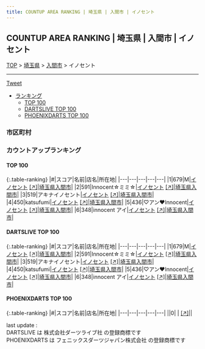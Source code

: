 ```yaml
---
title: COUNTUP AREA RANKING | 埼玉県 | 入間市 | イノセント
---
```

## COUNTUP AREA RANKING | 埼玉県 | 入間市 | イノセント

[TOP](/darts/rank/) > [埼玉県](/darts/rank/埼玉県/) > [入間市](/darts/rank/埼玉県/入間市/) > イノセント

___

<a href="https://twitter.com/share?ref_src=twsrc%5Etfw" data-text="COUNTUP AREA RANKING | 埼玉県入間市イノセント" class="twitter-share-button" data-hashtags="DARTSLIVE,PHOENIXDARTS,darts,ダーツ" data-show-count="false">Tweet</a>

* [ランキング](#カウントアップランキング)
    * [TOP 100](#top-100)
    * [DARTSLIVE TOP 100](#dartslive-top-100)
    * [PHOENIXDARTS TOP 100](#phoenixdarts-top-100)

### 市区町村

<ul>

</ul>

### カウントアップランキング

#### TOP 100



{:.table-ranking}
|#|スコア|名前|店名|所在地|
|---|---|---|---|---|
|1|679|<span class="rank-name-dl">M</span>|<a href="/darts/rank/shops/f7a292e42008c3810d9b047a20a7ba1e.html">イノセント</a> <a href="https://search.dartslive.com/jp/shop/f7a292e42008c3810d9b047a20a7ba1e">[↗]</a>|<a href="/darts/rank/埼玉県/入間市">埼玉県入間市</a>|
|2|591|<span class="rank-name-dl">Innocent☆ミミ☆</span>|<a href="/darts/rank/shops/f7a292e42008c3810d9b047a20a7ba1e.html">イノセント</a> <a href="https://search.dartslive.com/jp/shop/f7a292e42008c3810d9b047a20a7ba1e">[↗]</a>|<a href="/darts/rank/埼玉県/入間市">埼玉県入間市</a>|
|3|519|<span class="rank-name-dl">アキナイノセント</span>|<a href="/darts/rank/shops/f7a292e42008c3810d9b047a20a7ba1e.html">イノセント</a> <a href="https://search.dartslive.com/jp/shop/f7a292e42008c3810d9b047a20a7ba1e">[↗]</a>|<a href="/darts/rank/埼玉県/入間市">埼玉県入間市</a>|
|4|450|<span class="rank-name-dl">katsufumi</span>|<a href="/darts/rank/shops/f7a292e42008c3810d9b047a20a7ba1e.html">イノセント</a> <a href="https://search.dartslive.com/jp/shop/f7a292e42008c3810d9b047a20a7ba1e">[↗]</a>|<a href="/darts/rank/埼玉県/入間市">埼玉県入間市</a>|
|5|436|<span class="rank-name-dl">♡アン♥Innocent</span>|<a href="/darts/rank/shops/f7a292e42008c3810d9b047a20a7ba1e.html">イノセント</a> <a href="https://search.dartslive.com/jp/shop/f7a292e42008c3810d9b047a20a7ba1e">[↗]</a>|<a href="/darts/rank/埼玉県/入間市">埼玉県入間市</a>|
|6|348|<span class="rank-name-dl">innocent アイ</span>|<a href="/darts/rank/shops/f7a292e42008c3810d9b047a20a7ba1e.html">イノセント</a> <a href="https://search.dartslive.com/jp/shop/f7a292e42008c3810d9b047a20a7ba1e">[↗]</a>|<a href="/darts/rank/埼玉県/入間市">埼玉県入間市</a>|


#### DARTSLIVE TOP 100



{:.table-ranking}
|#|スコア|名前|店名|所在地|
|---|---|---|---|---|
|1|679|<span class="rank-name-dl">M</span>|<a href="/darts/rank/shops/f7a292e42008c3810d9b047a20a7ba1e.html">イノセント</a> <a href="https://search.dartslive.com/jp/shop/f7a292e42008c3810d9b047a20a7ba1e">[↗]</a>|<a href="/darts/rank/埼玉県/入間市">埼玉県入間市</a>|
|2|591|<span class="rank-name-dl">Innocent☆ミミ☆</span>|<a href="/darts/rank/shops/f7a292e42008c3810d9b047a20a7ba1e.html">イノセント</a> <a href="https://search.dartslive.com/jp/shop/f7a292e42008c3810d9b047a20a7ba1e">[↗]</a>|<a href="/darts/rank/埼玉県/入間市">埼玉県入間市</a>|
|3|519|<span class="rank-name-dl">アキナイノセント</span>|<a href="/darts/rank/shops/f7a292e42008c3810d9b047a20a7ba1e.html">イノセント</a> <a href="https://search.dartslive.com/jp/shop/f7a292e42008c3810d9b047a20a7ba1e">[↗]</a>|<a href="/darts/rank/埼玉県/入間市">埼玉県入間市</a>|
|4|450|<span class="rank-name-dl">katsufumi</span>|<a href="/darts/rank/shops/f7a292e42008c3810d9b047a20a7ba1e.html">イノセント</a> <a href="https://search.dartslive.com/jp/shop/f7a292e42008c3810d9b047a20a7ba1e">[↗]</a>|<a href="/darts/rank/埼玉県/入間市">埼玉県入間市</a>|
|5|436|<span class="rank-name-dl">♡アン♥Innocent</span>|<a href="/darts/rank/shops/f7a292e42008c3810d9b047a20a7ba1e.html">イノセント</a> <a href="https://search.dartslive.com/jp/shop/f7a292e42008c3810d9b047a20a7ba1e">[↗]</a>|<a href="/darts/rank/埼玉県/入間市">埼玉県入間市</a>|
|6|348|<span class="rank-name-dl">innocent アイ</span>|<a href="/darts/rank/shops/f7a292e42008c3810d9b047a20a7ba1e.html">イノセント</a> <a href="https://search.dartslive.com/jp/shop/f7a292e42008c3810d9b047a20a7ba1e">[↗]</a>|<a href="/darts/rank/埼玉県/入間市">埼玉県入間市</a>|


#### PHOENIXDARTS TOP 100



{:.table-ranking}
|#|スコア|名前|店名|所在地|
|---|---|---|---|---|
||0|<span class="rank-name-dl"> </span>|<a href="/darts/rank/shops/.html"></a> <a href="">[↗]</a>|<a href="/darts/rank//"></a>|


<div class="footer border-top border-gray-light mt-5 pt-3 text-right text-gray">
    last update : <span style="font-weight: italic" id="foot_last_modified"></span><br />
    DARTSLIVE は 株式会社ダーツライブ社 の登録商標です<br />
    PHOENIXDARTS は フェニックスダーツジャパン株式会社 の登録商標です<br />
</div>

<script src="https://cdnjs.cloudflare.com/ajax/libs/jquery.tablesorter/2.31.3/js/jquery.tablesorter.min.js" integrity="sha512-qzgd5cYSZcosqpzpn7zF2ZId8f/8CHmFKZ8j7mU4OUXTNRd5g+ZHBPsgKEwoqxCtdQvExE5LprwwPAgoicguNg==" crossorigin="anonymous" referrerpolicy="no-referrer"></script>
<link rel="stylesheet" href="https://cdnjs.cloudflare.com/ajax/libs/jquery.tablesorter/2.31.3/css/theme.default.min.css" integrity="sha512-wghhOJkjQX0Lh3NSWvNKeZ0ZpNn+SPVXX1Qyc9OCaogADktxrBiBdKGDoqVUOyhStvMBmJQ8ZdMHiR3wuEq8+w==" crossorigin="anonymous" referrerpolicy="no-referrer" />
<script>
$(function() {
    $(".table-ranking").tablesorter({sortList:[[0, 0]]});
    $("#foot_last_modified").text(formatDate(new Date(document.lastModified), 'yyyy-MM-dd HH:mm:ss'));
});
</script>

<script async src="https://platform.twitter.com/widgets.js" charset="utf-8"></script>